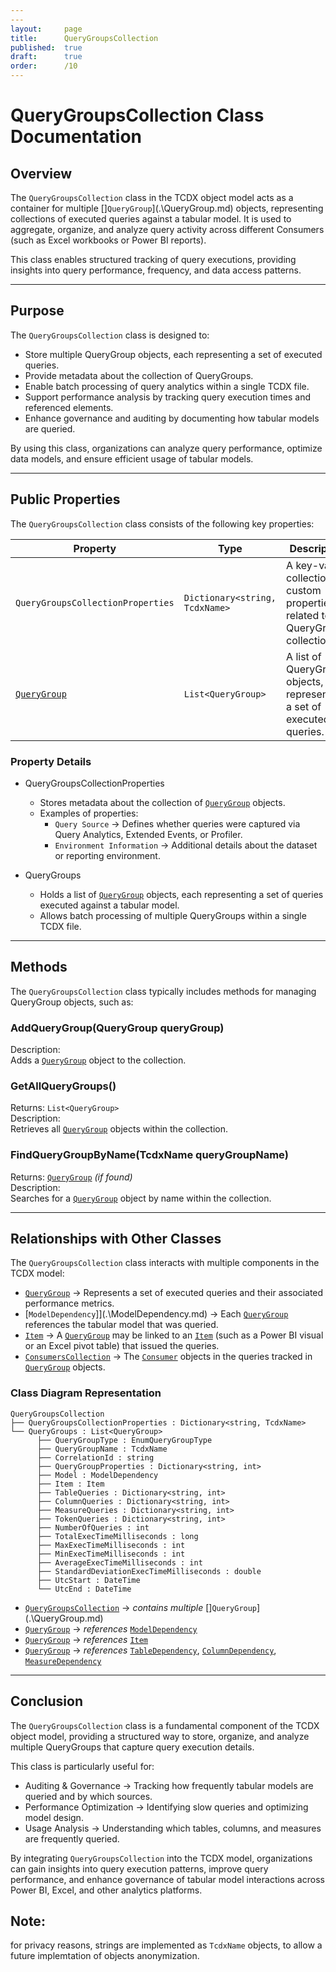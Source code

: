 ```yaml
---
---
layout:     page
title:      QueryGroupsCollection
published:  true
draft:      true
order:      /10
---
```


# QueryGroupsCollection Class Documentation

## Overview
The `QueryGroupsCollection` class in the TCDX object model acts as a container for multiple []`QueryGroup`](.\QueryGroup.md) objects, representing collections of executed queries against a tabular model. It is used to aggregate, organize, and analyze query activity across different Consumers (such as Excel workbooks or Power BI reports). 

This class enables structured tracking of query executions, providing insights into query performance, frequency, and data access patterns.

---

## Purpose
The `QueryGroupsCollection` class is designed to:
- Store multiple QueryGroup objects, each representing a set of executed queries.
- Provide metadata about the collection of QueryGroups.
- Enable batch processing of query analytics within a single TCDX file.
- Support performance analysis by tracking query execution times and referenced elements.
- Enhance governance and auditing by documenting how tabular models are queried.

By using this class, organizations can analyze query performance, optimize data models, and ensure efficient usage of tabular models.

---

## Public Properties
The `QueryGroupsCollection` class consists of the following key properties:

| Property                           | Type                                       | Description       |
|------------------------------------|--------------------------------------------|-------------------|
| `QueryGroupsCollectionProperties` | `Dictionary<string, TcdxName>`             | A key-value collection of custom properties related to the QueryGroups collection. |
| [`QueryGroup`](.\Tcdx-object-model\QueryGroup.md)                      | `List<QueryGroup>`                         | A list of QueryGroup objects, each representing a set of executed queries. |

### Property Details
- QueryGroupsCollectionProperties
  - Stores metadata about the collection of [`QueryGroup`](.\QueryGroup.md) objects.
  - Examples of properties:
    - `Query Source` → Defines whether queries were captured via Query Analytics, Extended Events, or Profiler.
    - `Environment Information` → Additional details about the dataset or reporting environment.

- QueryGroups
  - Holds a list of [`QueryGroup`](.\QueryGroup.md) objects, each representing a set of queries executed against a tabular model.
  - Allows batch processing of multiple QueryGroups within a single TCDX file.

---

## Methods
The `QueryGroupsCollection` class typically includes methods for managing QueryGroup objects, such as:

### AddQueryGroup(QueryGroup queryGroup)
Description:  
Adds a [`QueryGroup`](.\QueryGroup.md) object to the collection.

### GetAllQueryGroups()
Returns: `List<QueryGroup>`  
Description:  
Retrieves all [`QueryGroup`](.\QueryGroup.md) objects within the collection.

### FindQueryGroupByName(TcdxName queryGroupName)
Returns: [`QueryGroup`](.\QueryGroup.md) *(if found)*  
Description:  
Searches for a [`QueryGroup`](.\QueryGroup.md) object by name within the collection.

---

## Relationships with Other Classes
The `QueryGroupsCollection` class interacts with multiple components in the TCDX model:

- [`QueryGroup`](.\QueryGroup.md) → Represents a set of executed queries and their associated performance metrics.
- [`ModelDependency`]](.\ModelDependency.md) → Each [`QueryGroup`](.\QueryGroup.md) references the tabular model that was queried.
- [`Item`](.\Item.md) → A [`QueryGroup`](.\QueryGroup.md) may be linked to an [`Item`](.\Item.md) (such as a Power BI visual or an Excel pivot table) that issued the queries.
- [`ConsumersCollection`](.\ConsumersCollection.md) → The [`Consumer`](.\Consumer.md) objects in the queries tracked in [`QueryGroup`](.\QueryGroup.md) objects.

### Class Diagram Representation
```
QueryGroupsCollection
├── QueryGroupsCollectionProperties : Dictionary<string, TcdxName>
└── QueryGroups : List<QueryGroup>
      ├── QueryGroupType : EnumQueryGroupType
      ├── QueryGroupName : TcdxName
      ├── CorrelationId : string
      ├── QueryGroupProperties : Dictionary<string, int>
      ├── Model : ModelDependency
      ├── Item : Item
      ├── TableQueries : Dictionary<string, int>
      ├── ColumnQueries : Dictionary<string, int>
      ├── MeasureQueries : Dictionary<string, int>
      ├── TokenQueries : Dictionary<string, int>
      ├── NumberOfQueries : int
      ├── TotalExecTimeMilliseconds : long
      ├── MaxExecTimeMilliseconds : int
      ├── MinExecTimeMilliseconds : int
      ├── AverageExecTimeMilliseconds : int
      ├── StandardDeviationExecTimeMilliseconds : double
      ├── UtcStart : DateTime
      └── UtcEnd : DateTime
```
- [`QueryGroupsCollection`](.\QueryGroupsCollection.md) → *contains multiple* []`QueryGroup`](.\QueryGroup.md)
- [`QueryGroup`](.\QueryGroup.md) → *references* [`ModelDependency`](.\ModelDependency.md)
- [`QueryGroup`](.\QueryGroup.md) → *references* [`Item`](.\Item.md)
- [`QueryGroup`](.\QueryGroup.md) → *references* [`TableDependency`](.\TableDependency.md), [`ColumnDependency`](.\ColumnDependency.md), [`MeasureDependency`](.\MeasureDependency.md)

---

## Conclusion
The `QueryGroupsCollection` class is a fundamental component of the TCDX object model, providing a structured way to store, organize, and analyze multiple QueryGroups that capture query execution details.

This class is particularly useful for:
- Auditing & Governance → Tracking how frequently tabular models are queried and by which sources.
- Performance Optimization → Identifying slow queries and optimizing model design.
- Usage Analysis → Understanding which tables, columns, and measures are frequently queried.

By integrating `QueryGroupsCollection` into the TCDX model, organizations can gain insights into query execution patterns, improve query performance, and enhance governance of tabular model interactions across Power BI, Excel, and other analytics platforms.

## Note: 
for privacy reasons, strings are implemented as `TcdxName` objects, to allow a future implemtation of objects anonymization.